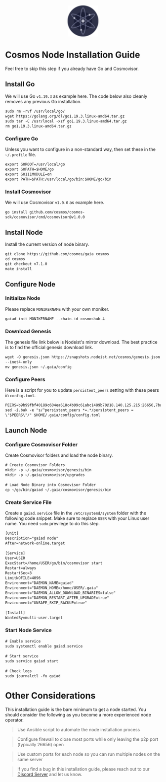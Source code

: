 <p align="center">
  <img height="100" height="auto" src="https://raw.githubusercontent.com/Nodeist/Kurulumlar/main/logos/cosmos.png">
</p>



# Cosmos Node Installation Guide
Feel free to skip this step if you already have Go and Cosmovisor.


## Install Go
We will use Go `v1.19.3` as example here. The code below also cleanly removes any previous Go installation.

```
sudo rm -rvf /usr/local/go/
wget https://golang.org/dl/go1.19.3.linux-amd64.tar.gz
sudo tar -C /usr/local -xzf go1.19.3.linux-amd64.tar.gz
rm go1.19.3.linux-amd64.tar.gz
```

### Configure Go
Unless you want to configure in a non-standard way, then set these in the `~/.profile` file.

```
export GOROOT=/usr/local/go
export GOPATH=$HOME/go
export GO111MODULE=on
export PATH=$PATH:/usr/local/go/bin:$HOME/go/bin
```


### Install Cosmovisor
We will use Cosmovisor `v1.0.0` as example here.

```
go install github.com/cosmos/cosmos-sdk/cosmovisor/cmd/cosmovisor@v1.0.0
```

## Install Node
Install the current version of node binary.

```
git clone https://github.com/cosmos/gaia cosmos
cd cosmos
git checkout v7.1.0
make install
```

## Configure Node
### Initialize Node
Please replace `MONIKERNAME` with your own moniker.

```
gaiad init MONIKERNAME --chain-id cosmoshub-4
```

### Download Genesis
The genesis file link below is Nodeist's mirror download. The best practice is to find the official genesis download link.

```
wget -O genesis.json https://snapshots.nodeist.net/cosmos/genesis.json --inet4-only
mv genesis.json ~/.gaia/config
```

### Configure Peers
Here is a script for you to update `persistent_peers` setting with these peers in `config.toml`.
```
PEERS=b9b99fbf40189c604ea618c4b99c61abc1489b70@18.140.125.215:26656,7bae77119cd833ae399cbfc2584e339058dd5f47@195.201.63.87:26656,dd14fcbe8cbb56e06e3dffd3bdba3b689a4d21aa@3.84.139.214:26656,84cc83cd09a974a234a3fdb5bb4fd46fd856f8ec@142.132.135.239:26656,07fc76b0a1dfcd25e3139a339728d50507bb5d96@67.209.54.35:26656,2938b48ed9dd80451f0be7d8e21840aa383ed929@34.239.177.249:26656,98c2818b7c76e54dda43d543d9f216597403f1e9@144.217.77.98:26656,ab7370e0af17b3fb10c912e722ff05e6e6505fc4@52.76.189.151:26656,0b27d23a50a6969a22b268ec90a198c31b741b2d@65.108.103.184:27656,55debc20a243bbb6acc5db054559953bb87acb30@162.251.238.5:26656,f9243f02b606fee1c3ecbccc2056bcf303732800@198.244.179.141:26656,79ce3cda5d6a8464f4141166982a0352bed1e89f@65.108.137.37:26656,bba10290da32f3cb41e15c3a192413666ce05cee@23.88.18.129:26656,dee3771d222681139d9df18d4e127d4f52820614@65.108.142.81:26656,4437ef919ce6f55a4c2672b9808cfb7e2393df37@167.71.167.246:26656,a2bd6a63813bba08e2b8504f6eace00d088cff82@23.88.18.142:26656,dd02e65e4a4374a40ab8f85de3038757becc7f33@159.69.168.249:26656,573692f610c093ac1fc42df916103f54f9ba56ea@65.21.132.27:21986,57b3ec821a394c243a856b2c82cfb59b7830b0ac@65.108.98.218:19095,8dc4fd0007c74bdf4b7ee1e5a3ab68161cc8f845@142.132.208.213:26656,aa70e2cc756b8dd9e265e578197d3049d67d731f@93.189.30.109:26656,3c08dde641866bf332e1a9f94261a39d57247328@65.108.230.27:26656,1bfda3d59e70290a3dada9bb809dd954371850d3@54.180.225.240:26656,0fd07851d0ae3fe87526901347feacd33c645525@149.202.72.193:26615,44c95b459a0e51e5825cd678661902dc8e732e13@35.222.97.43:26656,471518432477e31ea348af246c0b54095d41352c@88.198.129.17:26656,56783b7e98eed68ec8af791248154f3cc53056d1@34.159.35.95:26656,60afd908298c1ff249bb8e60e469594c5422473d@136.243.91.221:26656,76c65af180735315774497698ccf2091fb81284e@34.141.50.37:26656,ea1779f3c46730e98727fbc0499ba45b31a40ce0@95.216.16.205:14956,dd53fa5cfb6a604feb80860d47506d0dd84baa12@142.132.210.234:26656,2441e90fcb341fcd5bebec15b54e346cdca64a9b@135.148.123.8:14956,11de8a73123ce854241cfa9687921c544b83d5d9@141.94.100.228:26656,e117b5763547ee6aa3c500978ddff5fdee531186@198.244.203.181:26656,e829d4764a5cecc44b3414777853b34407b36601@185.16.39.179:26656,322efd4fdc72a189a2fc8b2b597927831df2bbed@128.0.51.9:26656,daa6d8314246ad65037a48ec2e2266eeea9d46f8@154.53.63.50:26656,585607b08f59ba66ae31589ab52857c507e6736c@142.132.193.186:26656,344d87e04fdf04be760da5069a59d9a489b886a6@52.14.44.1:26656,37dfe1ec33e9f88f378a61a32462d57d2baa5e74@65.108.99.140:26656,58b54d8cfdc0c634ed592e2c008705791253ebbb@172.93.214.10:26656,e0ab6c5cc86959853f499236b8297344802ac5f4@5.161.139.201:26656,137f98c8e22965e672744a3f8909c0f4c8cffc53@135.148.54.43:26656,2286eeee09fcf37e768dfffc0db8c821b9231b7b@204.16.244.78:26656,dcbd6dabd184e93ea00e9eec670de5187dd38ba6@65.108.137.38:26656,c1e437f73b8889b78ea34981e7c349157ad80284@107.135.15.66:26656,c124ce0b508e8b9ed1c5b6957f362225659b5343@23.88.18.57:26656,03a3c841227b08a37baf792eabae7f68027a059b@162.55.238.6:36656,f58fa3aa606d321863effe34cfc7b22cfbfcbc2c@51.91.7.44:26656,12ec6fbf99faa088375ee776f641903fc680f0d4@51.38.52.188:26615,1395d0eea72b7f47c3d41852991249b0c661e0c7@34.122.91.134:26656,acb9c9b62c8f97ac697eb1855bb6660411bec9c7@46.4.119.169:26656,9755cab2585a2794453a5b396ef13b893393366f@65.108.212.224:46671,8707282f51ebfba828c08a7316ca84ed5667a0f5@74.118.142.175:26656,7dd34d8d3880bc48eff3e47b941d06bd1941a962@93.115.25.106:26656,fce4e4a0790d431a1170970c8773721c4901a0f0@193.122.137.246:26656,241b17dba97a2ed3c3747d12781fb86c9706e2d4@89.58.27.86:26656,703714c82c94fc1c74b6ee0d1fc3417b932be5f3@169.155.44.11:26656,30d9cdef07cdb54e9ada05132688231831f3156b@18.118.215.160:26656,a94dff85ed430f0475f41fe306c82b7eb7f6e858@51.91.153.78:31649,538348fa1eac998dad392a3f00f7b957042c3e84@15.235.53.86:11156,7b8ab74fa7c3cc10b203b990abfc86e1a0b82a79@34.254.201.211:26656,73c2a86cc0d4b51c81bd0e36cee69f1731bcda0d@23.88.69.157:26656,27ad834c62dbefc5beb74be7575515927bd07c58@193.176.85.151:26656,f28ee3d3573b3c72d4c134de6a78e96574479def@34.28.23.20:26656,1cce99042f884d669e7287e3e362bff8e385c63e@46.4.79.183:26726,ec2129be97cdd56178884f124824cc6953fc51c1@150.136.13.169:26656,4fb444050d0084c4aa81f9f55e10060063179dd9@151.80.26.241:26656,05eb7aa1fd8251ed7a650c13da406df022b298b6@195.201.56.108:26656,f701e3e0b7983c5a9e8ef34f88acd82ebd661c87@64.44.148.194:26656,4c46d32cbc4777c59a91a53fdadf8a3fa362036e@116.202.10.68:26656,89282ce1883f187a1a6d4d6b2308e129c5410d51@142.132.197.103:26656,32bdba6ced12cdf2e534566e6c3d66ee2f7ef494@84.244.95.229:26656,1da54d20c7339713f1d6d28dd2117087dd33d0ca@154.53.32.78:26656,915a5d104236764e33d5f7fd8d6c946e66766723@34.148.63.0:26656,ba3bacc714817218562f743178228f23678b2873@34.141.15.99:26656,dea13e7232642331360d4387b0ab106b014092d4@116.202.236.59:26656,5b143d463427d9ad0b621f97c0b8933643e293da@34.86.206.37:26656,213857e741833d17275ea559bb2d0342398cec99@35.245.206.45:26656,db7850e8e9bef0568904b7d5bcaec813e8e3d295@34.27.227.166:26656,d9dbd30f7e9ae99dc05645f48f4637c2f4a14645@34.107.9.71:26656,5dde13b98a2f69f54e0d5e3384fdc903bbb2dc30@172.93.214.11:26656,b79e1d3a621bdafd3a8d9a49dff8f4737d0bedc9@52.73.168.104:26656,cf52e109b7015d5c21f50ab4331fb7062160ab6c@34.79.21.52:26656,dff07399aeadf3f1b6edfac07f92a238112d3036@93.189.30.120:26656,68575d9f747fc412f43eb115f42dae651061cd8b@13.58.176.50:26656,10e3acd4baeb6cba8881d75a0bde04b5526b39ce@3.217.133.209:26656,53b3651680ec3482d736808cbb3035940107f8ab@185.146.148.119:26656,2633bc088bcf96209b695734005952906b5c45e3@3.123.191.80:26656,547a1165e390a14d70e7de0cbf1708fea80eb44d@172.104.115.76:26656,df65b335f668b9feae5f8807ec899f96acd15d79@165.227.138.32:26656,332388be4c4941870b0f609011bc0ab583c31ff9@144.91.91.4:26656,18af72a5b949343d0e242c70d87225d9c47867b6@3.121.86.113:26656,544c554326bc0771e0e2e74f31be89aa44770b79@65.21.227.95:2000,36bdcff719d773a032f1250dcb2c8669ec43816d@34.240.122.232:26656,b7e3dacac35201ecb6b3259aa9e59e5a96cba5be@51.68.10.109:26656,d35f08a60aeb2729d07e92e778b4c6f83379092e@18.138.160.68:26656,bd410d4564f7e0dd9a0eb16a64c337a059e11b80@47.103.35.130:26656,aa61bc0e8a42eda6ac1276c4279941714a4a38f4@88.99.70.38:26656,1d02b4300c6b6fd1123a20502f0b3c0ce3b73654@88.198.16.9:26656,c540af0c82963228aa865d27d9b6142fc54b571d@176.9.102.164:26656
sed -i.bak -e "s/^persistent_peers *=.*/persistent_peers = \"$PEERS\"/" $HOME/.gaia/config/config.toml
```

## Launch Node
### Configure Cosmovisor Folder
Create Cosmovisor folders and load the node binary.

```
# Create Cosmovisor Folders
mkdir -p ~/.gaia/cosmovisor/genesis/bin
mkdir -p ~/.gaia/cosmovisor/upgrades

# Load Node Binary into Cosmovisor Folder
cp ~/go/bin/gaiad ~/.gaia/cosmovisor/genesis/bin
```

### Create Service File
Create a `gaiad.service` file in the `/etc/systemd/system` folder with the following code snippet. Make sure to replace `USER` with your Linux user name. You need `sudo` previlege to do this step.

```
[Unit]
Description="gaiad node"
After=network-online.target

[Service]
User=USER
ExecStart=/home/USER/go/bin/cosmovisor start
Restart=always
RestartSec=3
LimitNOFILE=4096
Environment="DAEMON_NAME=gaiad"
Environment="DAEMON_HOME=/home/USER/.gaia"
Environment="DAEMON_ALLOW_DOWNLOAD_BINARIES=false"
Environment="DAEMON_RESTART_AFTER_UPGRADE=true"
Environment="UNSAFE_SKIP_BACKUP=true"

[Install]
WantedBy=multi-user.target
```

### Start Node Service
```
# Enable service
sudo systemctl enable gaiad.service

# Start service
sudo service gaiad start

# Check logs
sudo journalctl -fu gaiad
```

# Other Considerations
This installation guide is the bare minimum to get a node started. You should consider the following as you become a more experienced node operator.

> Use Ansible script to automate the node installation process

> Configure firewall to close most ports while only leaving the p2p port (typically 26656) open

> Use custom ports for each node so you can run multiple nodes on the same server

> If you find a bug in this installation guide, please reach out to our [Discord Server](https://discord.gg/yV2nEunsTY) and let us know.
